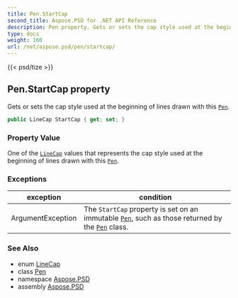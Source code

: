 ```yaml
---
title: Pen.StartCap
second_title: Aspose.PSD for .NET API Reference
description: Pen property. Gets or sets the cap style used at the beginning of lines drawn with this Pen
type: docs
weight: 160
url: /net/aspose.psd/pen/startcap/
---
```

{{< psd/tize >}}
## Pen.StartCap property

Gets or sets the cap style used at the beginning of lines drawn with this [`Pen`](../).

```csharp
public LineCap StartCap { get; set; }
```

### Property Value

One of the [`LineCap`](../../linecap/) values that represents the cap style used at the beginning of lines drawn with this [`Pen`](../).

### Exceptions

| exception | condition |
| --- | --- |
| ArgumentException | The `StartCap` property is set on an immutable [`Pen`](../), such as those returned by the [`Pen`](../) class. |

### See Also

* enum [LineCap](../../linecap/)
* class [Pen](../)
* namespace [Aspose.PSD](../../pen/)
* assembly [Aspose.PSD](../../../)


